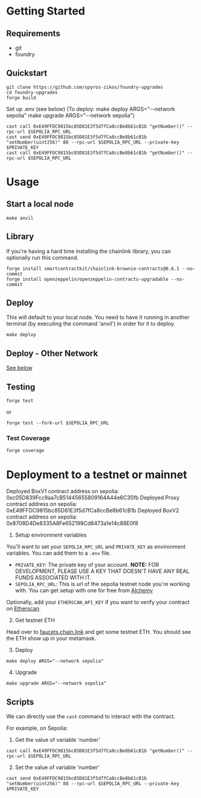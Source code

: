 # Getting Started

## Requirements

- git
- foundry

## Quickstart

```
git clone https://github.com/spyros-zikos/foundry-upgrades
cd foundry-upgrades
forge build
```
Set up .env (see below)
(To deploy:
  make deploy ARGS="--network sepolia"
  make upgrade ARGS="--network sepolia")
```
cast call 0xE49FFDC9815bc85D81E3f5d7fCa8ccBe8b61cB1b "getNumber()" --rpc-url $SEPOLIA_RPC_URL
cast send 0xE49FFDC9815bc85D81E3f5d7fCa8ccBe8b61cB1b "setNumber(uint256)" 88 --rpc-url $SEPOLIA_RPC_URL --private-key $PRIVATE_KEY
cast call 0xE49FFDC9815bc85D81E3f5d7fCa8ccBe8b61cB1b "getNumber()" --rpc-url $SEPOLIA_RPC_URL
```

# Usage

## Start a local node

```
make anvil
```

## Library

If you're having a hard time installing the chainlink library, you can optionally run this command. 

```
forge install smartcontractkit/chainlink-brownie-contracts@0.6.1 --no-commit
forge install openzeppelin/openzeppelin-contracts-upgradable --no-commit
```

## Deploy

This will default to your local node. You need to have it running in another terminal (by executing the command 'anvil') in order for it to deploy.

```
make deploy
```

## Deploy - Other Network

[See below](#deployment-to-a-testnet-or-mainnet)

## Testing

```
forge test
```

or

```
forge test --fork-url $SEPOLIA_RPC_URL
```

### Test Coverage

```
forge coverage
```

# Deployment to a testnet or mainnet

Deployed BoxV1 contract address on sepolia: 0xc05D839Fcc9aa7cB51445655809164A44e6C35fb
Deployed Proxy contract address on sepolia: 0xE49FFDC9815bc85D81E3f5d7fCa8ccBe8b61cB1b
Deployed BoxV2 contract address on sepolia: 0x8708D4De8335A8Fe652199Cd8473a1e14c88E0f8


1. Setup environment variables

You'll want to set your `SEPOLIA_RPC_URL` and `PRIVATE_KEY` as environment variables. You can add them to a `.env` file.

- `PRIVATE_KEY`: The private key of your account.
  **NOTE:** FOR DEVELOPMENT, PLEASE USE A KEY THAT DOESN'T HAVE ANY REAL FUNDS ASSOCIATED WITH IT.
- `SEPOLIA_RPC_URL`: This is url of the sepolia testnet node you're working with. You can get setup with one for free from [Alchemy](https://alchemy.com)

Optionally, add your `ETHERSCAN_API_KEY` if you want to verify your contract on [Etherscan](https://etherscan.io/).

2. Get testnet ETH

Head over to [faucets.chain.link](https://faucets.chain.link/) and get some testnet ETH. You should see the ETH show up in your metamask.

3. Deploy

```
make deploy ARGS="--network sepolia"
```

4. Upgrade

```
make upgrade ARGS="--network sepolia"
```

## Scripts

We can directly use the `cast` command to interact with the contract.

For example, on Sepolia:

1. Get the value of variable 'number'
```
cast call 0xE49FFDC9815bc85D81E3f5d7fCa8ccBe8b61cB1b "getNumber()" --rpc-url $SEPOLIA_RPC_URL

```
2. Set the value of variable 'number'
```
cast send 0xE49FFDC9815bc85D81E3f5d7fCa8ccBe8b61cB1b "setNumber(uint256)" 88 --rpc-url $SEPOLIA_RPC_URL --private-key $PRIVATE_KEY
```
